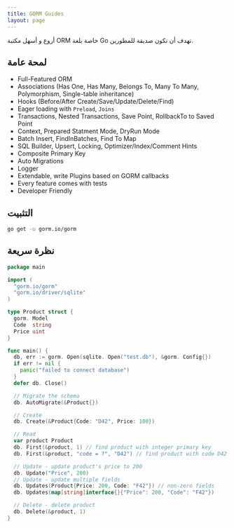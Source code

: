 ```yaml
---
title: GORM Guides
layout: page
---
```


أروع و أسهل مكتبة ORM خاصة بلغة Go تهدف أن تكون صديقة للمطورين.

## لمحة عامة

* Full-Featured ORM
* Associations (Has One, Has Many, Belongs To, Many To Many, Polymorphism, Single-table inheritance)
* Hooks (Before/After Create/Save/Update/Delete/Find)
* Eager loading with `Preload`, `Joins`
* Transactions, Nested Transactions, Save Point, RollbackTo to Saved Point
* Context, Prepared Statment Mode, DryRun Mode
* Batch Insert, FindInBatches, Find To Map
* SQL Builder, Upsert, Locking, Optimizer/Index/Comment Hints
* Composite Primary Key
* Auto Migrations
* Logger
* Extendable, write Plugins based on GORM callbacks
* Every feature comes with tests
* Developer Friendly

## التثبيت

```sh
go get -u gorm.io/gorm
```

## نظرة سريعة

```go
package main

import (
  "gorm.io/gorm"
  "gorm.io/driver/sqlite"
)

type Product struct {
  gorm. Model
  Code  string
  Price uint
}

func main() {
  db, err := gorm. Open(sqlite. Open("test.db"), &gorm. Config{})
  if err != nil {
    panic("failed to connect database")
  }
  defer db. Close()

  // Migrate the schema
  db. AutoMigrate(&Product{})

  // Create
  db. Create(&Product{Code: "D42", Price: 100})

  // Read
  var product Product
  db. First(&product, 1) // find product with integer primary key
  db. First(&product, "code = ?", "D42") // find product with code D42

  // Update - update product's price to 200
  db. Update("Price", 200)
  // Update - update multiple fields
  db. Updates(Product{Price: 200, Code: "F42"}) // non-zero fields
  db. Updates(map[string]interface{}{"Price": 200, "Code": "F42"})

  // Delete - delete product
  db. Delete(&product, 1)
}
```
